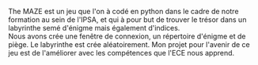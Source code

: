The MAZE est un jeu que l'on à codé en python dans le cadre de notre formation au sein de l'IPSA, et qui à pour but de trouver le trésor dans un labyrinthe semé d'énigme mais également d'indices.  
Nous avons crée une fenêtre de connexion, un répertoire d'énigme et de piège. Le labyrinthe est crée aléatoirement. 
Mon projet pour l'avenir de ce jeu est de l'améliorer avec les compétences que l'ECE nous apprend. 
